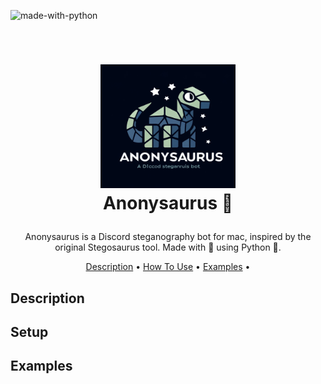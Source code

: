 ![made-with-python](https://img.shields.io/badge/Made%20with-Python3-brightgreen)

<!-- LOGO -->
<br />
<h1>
<p align="center">
  <img src="./img/logo.png" alt="Logo" width="216" height="198">
  <br>Anonysaurus 🦕
</h1>
  <p align="center">
   Anonysaurus is a Discord steganography bot for mac, inspired by the original Stegosaurus tool. Made with 💚 using Python 🐍.
    </p>
   <p>

   </p>
</p>
<p align="center">
  <a href="#Description">Description</a> •
  <a href="#Setup">How To Use</a> •
  <a href="#Examples">Examples</a> •
</p>  

<p align="center">

## Description

## Setup

## Examples
